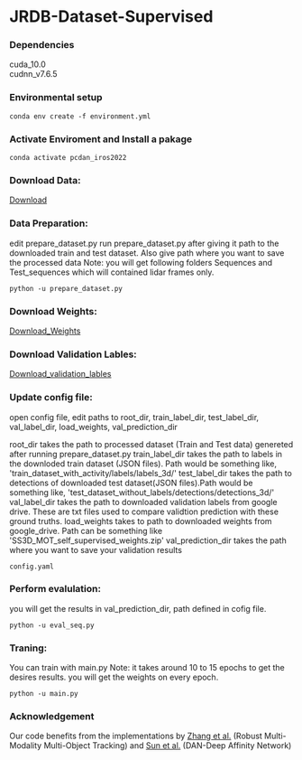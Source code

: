 
# JRDB-Dataset-Supervised

### Dependencies
cuda_10.0 <br/>
cudnn_v7.6.5

### Environmental setup


```
conda env create -f environment.yml
```

### Activate Enviroment and Install a pakage

```
conda activate pcdan_iros2022
```


### Download Data:

[Download](https://jrdb.stanford.edu/dataset/about)

### Data Preparation:
edit prepare_dataset.py
run prepare_dataset.py after giving it path to the downloaded train and test dataset. Also give path where you want to save the processed data
Note: you will get following folders Sequences and Test_sequences which will contained lidar frames only.

```
python -u prepare_dataset.py
```

### Download Weights:

[Download_Weights](https://drive.google.com/file/d/1A52WxMKAxnHaVpCAvhXoNHonq8IZcCRQ/view?usp=sharing)


### Download Validation Lables:

[Download_validation_lables](https://drive.google.com/drive/folders/1Y_lv_JI7xsaLDQBvSB7gZ0ThMZ7mrviF?usp=sharing) 

### Update config file:
open config file, edit paths to root_dir, train_label_dir, test_label_dir, val_label_dir, load_weights, val_prediction_dir

root_dir takes the path to processed dataset (Train and Test data) genereted after running prepare_dataset.py
train_label_dir takes the path to labels in the downloded train dataset (JSON files). Path would be something like, 'train_dataset_with_activity/labels/labels_3d/'
test_label_dir takes the path to detections of downloaded test dataset(JSON files).Path would be something like, 'test_dataset_without_labels/detections/detections_3d/'
val_label_dir takes the path to downloaded validation labels from google drive. These are txt files used to compare validtion prediction with these ground truths.
load_weights takes to path to downloaded weights from google_drive. Path can be something like 'SS3D_MOT_self_supervised_weights.zip'
val_prediction_dir takes the path where you want to save your validation results 

```
config.yaml
```

### Perform evalulation:
you will get the results in val_prediction_dir, path defined in cofig file.

```
python -u eval_seq.py

```

### Traning:
You can train with main.py
Note: it takes around 10 to 15 epochs to get the desires results. you will get the weights on every epoch.

```
python -u main.py

```



### Acknowledgement
Our code benefits from the implementations by [Zhang et al.](https://github.com/ZwwWayne/mmMOT) (Robust Multi-Modality Multi-Object Tracking) and [Sun et al.](https://github.com/shijieS/SST) (DAN-Deep Affinity Network)


